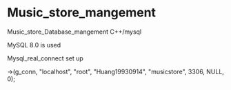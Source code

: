 # Music_store_mangement
Music_store_Database_mangement C++/mysql

MySQL 8.0 is used

Mysql_real_connect set up

->(g_conn, "localhost", "root", "Huang19930914", "musicstore", 3306, NULL, 0);
